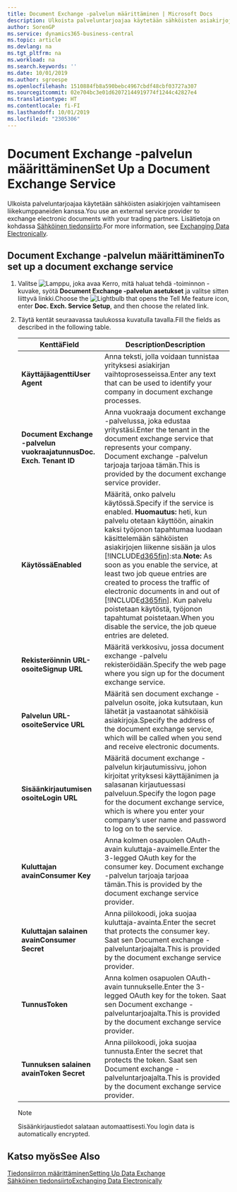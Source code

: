 ```yaml
---
title: Document Exchange -palvelun määrittäminen | Microsoft Docs
description: Ulkoista palveluntarjoajaa käytetään sähköisten asiakirjojen vaihtamiseen liikekumppaneiden kanssa.
author: SorenGP
ms.service: dynamics365-business-central
ms.topic: article
ms.devlang: na
ms.tgt_pltfrm: na
ms.workload: na
ms.search.keywords: ''
ms.date: 10/01/2019
ms.author: sgroespe
ms.openlocfilehash: 1510884fb8a590bebc4967cbdf48cbf03727a307
ms.sourcegitcommit: 02e704bc3e01d62072144919774f1244c42827e4
ms.translationtype: HT
ms.contentlocale: fi-FI
ms.lasthandoff: 10/01/2019
ms.locfileid: "2305306"
---
```

# <a name="set-up-a-document-exchange-service"></a><span data-ttu-id="3767b-103">Document Exchange -palvelun määrittäminen</span><span class="sxs-lookup"><span data-stu-id="3767b-103">Set Up a Document Exchange Service</span></span>
<span data-ttu-id="3767b-104">Ulkoista palveluntarjoajaa käytetään sähköisten asiakirjojen vaihtamiseen liikekumppaneiden kanssa.</span><span class="sxs-lookup"><span data-stu-id="3767b-104">You use an external service provider to exchange electronic documents with your trading partners.</span></span> <span data-ttu-id="3767b-105">Lisätietoja on kohdassa [Sähköinen tiedonsiirto](across-data-exchange.md).</span><span class="sxs-lookup"><span data-stu-id="3767b-105">For more information, see [Exchanging Data Electronically](across-data-exchange.md).</span></span>  

## <a name="to-set-up-a-document-exchange-service"></a><span data-ttu-id="3767b-106">Document Exchange -palvelun määrittäminen</span><span class="sxs-lookup"><span data-stu-id="3767b-106">To set up a document exchange service</span></span>  
1. <span data-ttu-id="3767b-107">Valitse ![Lamppu, joka avaa Kerro, mitä haluat tehdä -toiminnon](media/ui-search/search_small.png "Kerro, mitä haluat tehdä") -kuvake, syötä **Document Exchange -palvelun asetukset** ja valitse sitten liittyvä linkki.</span><span class="sxs-lookup"><span data-stu-id="3767b-107">Choose the ![Lightbulb that opens the Tell Me feature](media/ui-search/search_small.png "Tell me what you want to do") icon, enter **Doc. Exch. Service Setup**, and then choose the related link.</span></span>  
2. <span data-ttu-id="3767b-108">Täytä kentät seuraavassa taulukossa kuvatulla tavalla.</span><span class="sxs-lookup"><span data-stu-id="3767b-108">Fill the fields as described in the following table.</span></span>  

    |<span data-ttu-id="3767b-109">Kenttä</span><span class="sxs-lookup"><span data-stu-id="3767b-109">Field</span></span>|<span data-ttu-id="3767b-110">Description</span><span class="sxs-lookup"><span data-stu-id="3767b-110">Description</span></span>|  
    |---------------------------------|---------------------------------------|  
    |<span data-ttu-id="3767b-111">**Käyttäjäagentti**</span><span class="sxs-lookup"><span data-stu-id="3767b-111">**User Agent**</span></span>|<span data-ttu-id="3767b-112">Anna teksti, jolla voidaan tunnistaa yrityksesi asiakirjan vaihtoprosesseissa.</span><span class="sxs-lookup"><span data-stu-id="3767b-112">Enter any text that can be used to identify your company in document exchange processes.</span></span>|  
    |<span data-ttu-id="3767b-113">**Document Exchange -palvelun vuokraajatunnus**</span><span class="sxs-lookup"><span data-stu-id="3767b-113">**Doc. Exch. Tenant ID**</span></span>|<span data-ttu-id="3767b-114">Anna vuokraaja document exchange -palvelussa, joka edustaa yritystäsi.</span><span class="sxs-lookup"><span data-stu-id="3767b-114">Enter the tenant in the document exchange service that represents your company.</span></span> <span data-ttu-id="3767b-115">Document exchange -palvelun tarjoaja tarjoaa tämän.</span><span class="sxs-lookup"><span data-stu-id="3767b-115">This is provided by the document exchange service provider.</span></span>|  
    |<span data-ttu-id="3767b-116">**Käytössä**</span><span class="sxs-lookup"><span data-stu-id="3767b-116">**Enabled**</span></span>|<span data-ttu-id="3767b-117">Määritä, onko palvelu käytössä.</span><span class="sxs-lookup"><span data-stu-id="3767b-117">Specify if the service is enabled.</span></span> <span data-ttu-id="3767b-118">**Huomautus:** heti, kun palvelu otetaan käyttöön, ainakin kaksi työjonon tapahtumaa luodaan käsittelemään sähköisten asiakirjojen liikenne sisään ja ulos [!INCLUDE[d365fin](includes/d365fin_md.md)]:sta.</span><span class="sxs-lookup"><span data-stu-id="3767b-118">**Note:**  As soon as you enable the service, at least two job queue entries are created to process the traffic of electronic documents in and out of [!INCLUDE[d365fin](includes/d365fin_md.md)].</span></span> <span data-ttu-id="3767b-119">Kun palvelu poistetaan käytöstä, työjonon tapahtumat poistetaan.</span><span class="sxs-lookup"><span data-stu-id="3767b-119">When you disable the service, the job queue entries are deleted.</span></span>|  
    |<span data-ttu-id="3767b-120">**Rekisteröinnin URL-osoite**</span><span class="sxs-lookup"><span data-stu-id="3767b-120">**Signup URL**</span></span>|<span data-ttu-id="3767b-121">Määritä verkkosivu, jossa document exchange -palvelu rekisteröidään.</span><span class="sxs-lookup"><span data-stu-id="3767b-121">Specify the web page where you sign up for the document exchange service.</span></span>|  
    |<span data-ttu-id="3767b-122">**Palvelun URL-osoite**</span><span class="sxs-lookup"><span data-stu-id="3767b-122">**Service URL**</span></span>|<span data-ttu-id="3767b-123">Määritä sen document exchange -palvelun osoite, joka kutsutaan, kun lähetät ja vastaanotat sähköisiä asiakirjoja.</span><span class="sxs-lookup"><span data-stu-id="3767b-123">Specify the address of the document exchange service, which will be called when you send and receive electronic documents.</span></span>|  
    |<span data-ttu-id="3767b-124">**Sisäänkirjautumisen osoite**</span><span class="sxs-lookup"><span data-stu-id="3767b-124">**Login URL**</span></span>|<span data-ttu-id="3767b-125">Määritä document exchange -palvelun kirjautumissivu, johon kirjoitat yrityksesi käyttäjänimen ja salasanan kirjautuessasi palveluun.</span><span class="sxs-lookup"><span data-stu-id="3767b-125">Specify the logon page for the document exchange service, which is where you enter your company’s user name and password to log on to the service.</span></span>|  
    |<span data-ttu-id="3767b-126">**Kuluttajan avain**</span><span class="sxs-lookup"><span data-stu-id="3767b-126">**Consumer Key**</span></span>|<span data-ttu-id="3767b-127">Anna kolmen osapuolen OAuth-avain kuluttaja-avaimelle.</span><span class="sxs-lookup"><span data-stu-id="3767b-127">Enter the 3-legged OAuth key for the consumer key.</span></span> <span data-ttu-id="3767b-128">Document exchange -palvelun tarjoaja tarjoaa tämän.</span><span class="sxs-lookup"><span data-stu-id="3767b-128">This is provided by the document exchange service provider.</span></span>|  
    |<span data-ttu-id="3767b-129">**Kuluttajan salainen avain**</span><span class="sxs-lookup"><span data-stu-id="3767b-129">**Consumer Secret**</span></span>|<span data-ttu-id="3767b-130">Anna piilokoodi, joka suojaa kuluttaja-avainta.</span><span class="sxs-lookup"><span data-stu-id="3767b-130">Enter the secret that protects the consumer key.</span></span> <span data-ttu-id="3767b-131">Saat sen Document exchange -palveluntarjoajalta.</span><span class="sxs-lookup"><span data-stu-id="3767b-131">This is provided by the document exchange service provider.</span></span>|  
    |<span data-ttu-id="3767b-132">**Tunnus**</span><span class="sxs-lookup"><span data-stu-id="3767b-132">**Token**</span></span>|<span data-ttu-id="3767b-133">Anna kolmen osapuolen OAuth-avain tunnukselle.</span><span class="sxs-lookup"><span data-stu-id="3767b-133">Enter the 3-legged OAuth key for the token.</span></span> <span data-ttu-id="3767b-134">Saat sen Document exchange -palveluntarjoajalta.</span><span class="sxs-lookup"><span data-stu-id="3767b-134">This is provided by the document exchange service provider.</span></span>|  
    |<span data-ttu-id="3767b-135">**Tunnuksen salainen avain**</span><span class="sxs-lookup"><span data-stu-id="3767b-135">**Token Secret**</span></span>|<span data-ttu-id="3767b-136">Anna piilokoodi, joka suojaa tunnusta.</span><span class="sxs-lookup"><span data-stu-id="3767b-136">Enter the secret that protects the token.</span></span> <span data-ttu-id="3767b-137">Saat sen Document exchange -palveluntarjoajalta.</span><span class="sxs-lookup"><span data-stu-id="3767b-137">This is provided by the document exchange service provider.</span></span>|  

    > [!NOTE]  
    > <span data-ttu-id="3767b-138">Sisäänkirjaustiedot salataan automaattisesti.</span><span class="sxs-lookup"><span data-stu-id="3767b-138">You login data is automatically encrypted.</span></span>

## <a name="see-also"></a><span data-ttu-id="3767b-139">Katso myös</span><span class="sxs-lookup"><span data-stu-id="3767b-139">See Also</span></span>  
[<span data-ttu-id="3767b-140">Tiedonsiirron määrittäminen</span><span class="sxs-lookup"><span data-stu-id="3767b-140">Setting Up Data Exchange</span></span>](across-set-up-data-exchange.md)  
[<span data-ttu-id="3767b-141">Sähköinen tiedonsiirto</span><span class="sxs-lookup"><span data-stu-id="3767b-141">Exchanging Data Electronically</span></span>](across-data-exchange.md)

